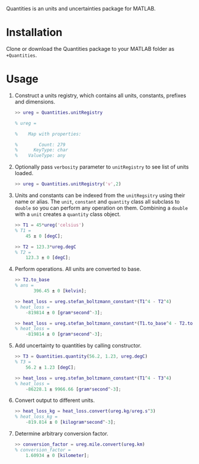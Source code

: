 Quantities is an units and uncertainties package for MATLAB.

Installation
============
Clone or download the Quantities package to your MATLAB folder as `+Quantities`.

Usage
=====
1. Construct a units registry, which contains all units, constants, prefixes and
   dimensions.

    ```matlab
    >> ureg = Quantities.unitRegistry

    % ureg =

    %    Map with properties:

    %        Count: 279
    %      KeyType: char
    %    ValueType: any
    ```

2. Optionally pass `verbosity` parameter to `unitRegistry` to see list of units
   loaded.

    ```matlab
    >> ureg = Quantities.unitRegistry('v',2)
    ```

3. Units and constants can be indexed from the `unitRegsitry` using their name
   or alias. The `unit`, `constant` and `quantity` class all subclass to
   `double` so you can perform any operation on them. Combining a `double` with
   a `unit` creates a `quantity` class object.

    ```matlab
    >> T1 = 45*ureg('celsius')
    % T1 =
        45 ± 0 [degC];

    >> T2 = 123.3*ureg.degC
    % T2 =
        123.3 ± 0 [degC];
    ```

4. Perform operations. All units are converted to base.

    ```matlab
    >> T2.to_base
    % ans =
           396.45 ± 0 [kelvin];

    >> heat_loss = ureg.stefan_boltzmann_constant*(T1^4 - T2^4)
    % heat_loss =
        -819814 ± 0 [gram*second^-3];

    >> heat_loss = ureg.stefan_boltzmann_constant*(T1.to_base^4 - T2.to_base^4)
    % heat_loss =
        -819814 ± 0 [gram*second^-3];
    ```

5. Add uncertainty to quantities by calling constructor.

    ```matlab
    >> T3 = Quantities.quantity(56.2, 1.23, ureg.degC)
    % T3 =
        56.2 ± 1.23 [degC];

    >> heat_loss = ureg.stefan_boltzmann_constant*(T1^4 - T3^4)
    % heat_loss =
        -86228.1 ± 9966.66 [gram*second^-3];
    ```

6. Convert output to different units.

    ```matlab
    >> heat_loss_kg = heat_loss.convert(ureg.kg/ureg.s^3)
    % heat_loss_kg =
        -819.814 ± 0 [kilogram*second^-3];
    ```

7. Determine arbitrary conversion factor.

    ```matlab
    >> conversion_factor = ureg.mile.convert(ureg.km)
    % conversion_factor =
        1.60934 ± 0 [kilometer];
    ```
